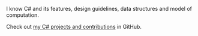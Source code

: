 I know C# and its features, design guidelines, data structures and model of computation.

Check out [my C# projects and contributions](https://github.com/avestura?utf8=%E2%9C%93&tab=repositories&q=&type=&language=c%23) in GitHub.
